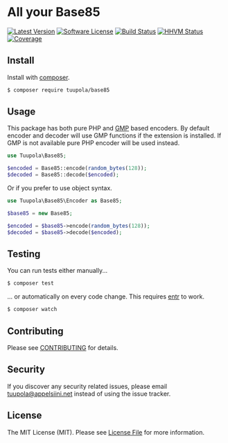 # All your Base85

[![Latest Version](https://img.shields.io/packagist/v/tuupola/base85.svg?style=flat-square)](https://packagist.org/packages/tuupola/base85)
[![Software License](https://img.shields.io/badge/license-MIT-brightgreen.svg?style=flat-square)](LICENSE.md)
[![Build Status](https://img.shields.io/travis/tuupola/base85/master.svg?style=flat-square)](https://travis-ci.org/tuupola/base85)
[![HHVM Status](https://img.shields.io/hhvm/tuupola/base85.svg?style=flat-square)](http://hhvm.h4cc.de/package/tuupola/base85)
[![Coverage](http://img.shields.io/codecov/c/github/tuupola/base85.svg?style=flat-square)](https://codecov.io/github/tuupola/base85)

## Install

Install with [composer](https://getcomposer.org/).

``` bash
$ composer require tuupola/base85
```

## Usage

This package has both pure PHP and [GMP](http://php.net/manual/en/ref.gmp.php) based encoders. By default encoder and decoder will use GMP functions if the extension is installed. If GMP is not available pure PHP encoder will be used instead.

``` php
use Tuupola\Base85;

$encoded = Base85::encode(random_bytes(128));
$decoded = Base85::decode($encoded);
```

Or if you prefer to use object syntax.

``` php
use Tuupola\Base85\Encoder as Base85;

$base85 = new Base85;

$encoded = $base85->encode(random_bytes(128));
$decoded = $base85->decode($encoded);
```

## Testing

You can run tests either manually...

``` bash
$ composer test
```

... or automatically on every code change. This requires [entr](http://entrproject.org/) to work.

``` bash
$ composer watch
```

## Contributing

Please see [CONTRIBUTING](CONTRIBUTING.md) for details.

## Security

If you discover any security related issues, please email tuupola@appelsiini.net instead of using the issue tracker.

## License

The MIT License (MIT). Please see [License File](LICENSE.md) for more information.
